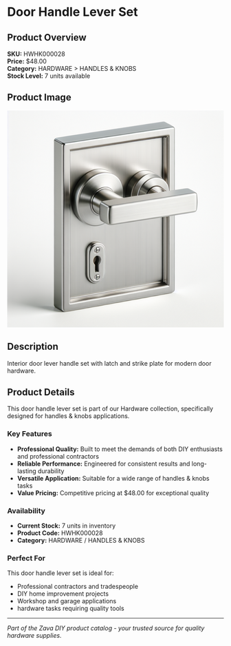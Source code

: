 # Door Handle Lever Set

## Product Overview

**SKU:** HWHK000028  
**Price:** $48.00  
**Category:** HARDWARE > HANDLES & KNOBS  
**Stock Level:** 7 units available  

## Product Image

![Door Handle Lever Set](https://raw.githubusercontent.com/microsoft/ai-tour-26-zava-diy-dataset-plus-mcp/refs/heads/main/images/hardware_handles_%26_knobs_door_handle_lever_set_20250620_200548.png)

## Description

Interior door lever handle set with latch and strike plate for modern door hardware.

## Product Details

This door handle lever set is part of our Hardware collection, specifically designed for handles & knobs applications. 

### Key Features

- **Professional Quality:** Built to meet the demands of both DIY enthusiasts and professional contractors
- **Reliable Performance:** Engineered for consistent results and long-lasting durability
- **Versatile Application:** Suitable for a wide range of handles & knobs tasks
- **Value Pricing:** Competitive pricing at $48.00 for exceptional quality

### Availability

- **Current Stock:** 7 units in inventory
- **Product Code:** HWHK000028
- **Category:** HARDWARE / HANDLES & KNOBS

### Perfect For

This door handle lever set is ideal for:
- Professional contractors and tradespeople
- DIY home improvement projects  
- Workshop and garage applications
- hardware tasks requiring quality tools

---

*Part of the Zava DIY product catalog - your trusted source for quality hardware supplies.*
